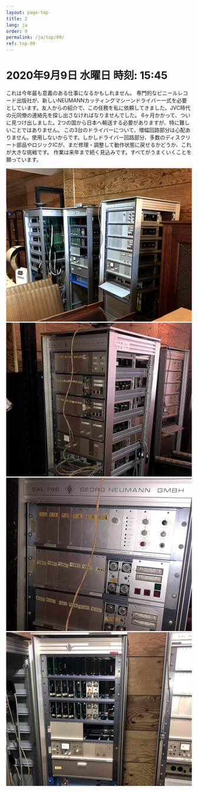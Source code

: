 ```yaml
---
layout: page-top
title: 2
lang: ja
order: 9
permalink: /ja/top/09/
ref: top-09
---
```



# 2020年9月9日   水曜日   時刻: 15:45 


これは今年最も意義のある仕事になるかもしれません。
専門的なビニールレコード出版社が、新しいNEUMANNカッティングマシーンドライバー一式を必要としています。友人からの紹介で、この任務を私に依頼してきました。JVC時代の元同僚の連絡先を探し出さなければなりませんでした。
6ヶ月かかって、ついに見つけ出しました。2つの国から日本へ輸送する必要がありますが、特に難しいことではありません。
この3台のドライバーについて、増幅回路部分は心配ありません。使用しないからです。しかしドライバー回路部分、多数のディスクリート部品やロジックICが、まだ修理・調整して動作状態に戻せるかどうか、これが大きな挑戦です。
作業は来年まで続く見込みです。すべてがうまくいくことを願っています。

![1](/assets/top/09/1.jpg)
![2](/assets/top/09/2.jpg)
![3](/assets/top/09/3.jpg)
![4](/assets/top/09/4.jpg)
